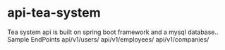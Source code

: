 # api-tea-system
Tea system api is built on spring boot framework and a mysql database..
Sample EndPoints
api/v1/users/
api/v1/employees/
api/v1/companies/
